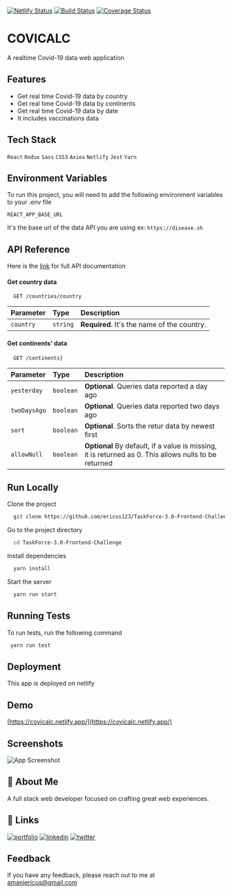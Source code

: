 [![Netlify Status](https://api.netlify.com/api/v1/badges/564a2b40-366b-42be-a76a-fe4cb85f3916/deploy-status)](https://app.netlify.com/sites/covicalc/deploys) [![Build Status](https://app.travis-ci.com/ericus123/TaskForce-3.0-Frontend-Challenge.svg?branch=main)](https://app.travis-ci.com/ericus123/TaskForce-3.0-Frontend-Challenge) [![Coverage Status](https://coveralls.io/repos/github/ericus123/TaskForce-3.0-Frontend-Challenge/badge.svg?branch=main&kill_cache=1)](https://coveralls.io/github/ericus123/TaskForce-3.0-Frontend-Challenge?branch=main&kill_cache=1)


# COVICALC

A realtime Covid-19 data web application

## Features

- Get real time Covid-19 data by country
- Get real time Covid-19 data by continents
- Get real time Covid-19 data by date
- It includes vaccinations data

  
## Tech Stack
 `React`
 `Redux`
`Sass`
`CSS3`
`Axios`
`Netlify`
`Jest`
`Yarn` 


  
## Environment Variables

To run this project, you will need to add the following environment variables to your .env file

`REACT_APP_BASE_URL`

It's the base url of the data API you are using 
ex: `https://disease.sh`

  
## API Reference

Here is the [link](https://disease.sh/docs/) for full API documentation 
#### Get country data

```http
  GET /countries/country
```

| Parameter | Type     | Description                |
| :-------- | :------- | :------------------------- |
| `country` | `string` | **Required**. It's the name of the country.|

#### Get continents' data

```http
  GET /continents}
```

| Parameter | Type     | Description                       |
| :-------- | :------- | :-------------------------------- |
| `yesterday`      | `boolean` | **Optional**. Queries data reported a day ago |
| `twoDaysAgo`      | `boolean` | **Optional**. Queries data reported two days ago |
| `sort`      | `boolean` | **Optional**. Sorts the retur data by newest first 
| `allowNull`| `boolean`| **Optional** By default, if a value is missing, it is returned as 0. This allows nulls to be returned|


## Run Locally

Clone the project

```bash
  git clone https://github.com/ericus123/TaskForce-3.0-Frontend-Challenge
```

Go to the project directory

```bash
  cd TaskForce-3.0-Frontend-Challenge
```

Install dependencies

```bash
  yarn install
```

Start the server

```bash
  yarn run start
```

  
## Running Tests

To run tests, run the following command

```bash
 yarn run test
```

  
## Deployment

This app is deployed on netlify

  
## Demo
[https://covicalc.netlify.app/](https://covicalc.netlify.app/)


  
## Screenshots

![App Screenshot](https://i2.paste.pics/567f42bffd9a9d3a84e26139f083e3f1.png)

  
## 🚀 About Me
A full stack web developer focused on crafting great web experiences.

  
## 🔗 Links
[![portfolio](https://img.shields.io/badge/my_portfolio-000?style=for-the-badge&logo=ko-fi&logoColor=white)](https://www.amanieric.com/)
[![linkedin](https://img.shields.io/badge/linkedin-0A66C2?style=for-the-badge&logo=linkedin&logoColor=white)](https://www.linkedin.com/in/amani-eric/)
[![twitter](https://img.shields.io/badge/twitter-1DA1F2?style=for-the-badge&logo=twitter&logoColor=white)](https://twitter.com/amaniericus)

  
## Feedback

If you have any feedback, please reach out to me at amaniericus@gmail.com

  